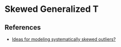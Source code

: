 # Skewed Generalized T

## References

* [Ideas for modeling systematically skewed outliers?](https://discourse.mc-stan.org/t/ideas-for-modeling-systematically-skewed-outliers/636)
